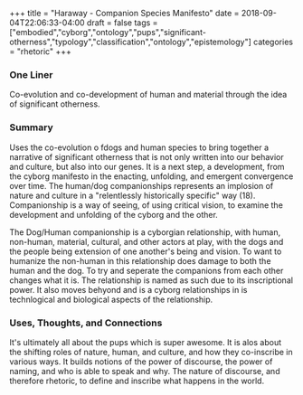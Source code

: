 +++
title = "Haraway - Companion Species Manifesto"
date = 2018-09-04T22:06:33-04:00
draft = false
tags = ["embodied","cyborg","ontology","pups","significant-otherness","typology","classification","ontology","epistemology"]
categories = "rhetoric"
+++
### One Liner
Co-evolution and co-development of human and material through the idea of significant otherness.

### Summary
Uses the co-evolution o fdogs and human species to bring together a narrative of significant otherness that is not only written into our behavior and culture, but also into our genes. It is a next step, a development, from the cyborg manifesto in the enacting, unfolding, and emergent convergence over time. The human/dog companionships represents an implosion of nature and culture in a "relentlessly historically specific" way (18). Companionship is a way of seeing, of using critical vision, to examine the development and unfolding of the cyborg and the other.

The Dog/Human companionship is a cyborgian relationship, with human, non-human, material, cultural, and other actors at play, with the dogs and the people being extension of one another's being and vision. To want to humanize the non-human in this relationship does damage to both the human and the dog. To try and seperate the companions from each other changes what it is. The relationship is named as such due to its inscriptional power. It also moves behyond and is a cyborg relationships in is technlogical and biological aspects of the relationship.

### Uses, Thoughts, and Connections
It's ultimately all about the pups which is super awesome. It is alos about the shifting roles of nature, human, and culture, and how they co-inscribe in various ways. It builds notions of the power of discourse, the power of naming, and who is able to speak and why. The nature of discourse, and therefore rhetoric, to define and inscribe what happens in the world.
